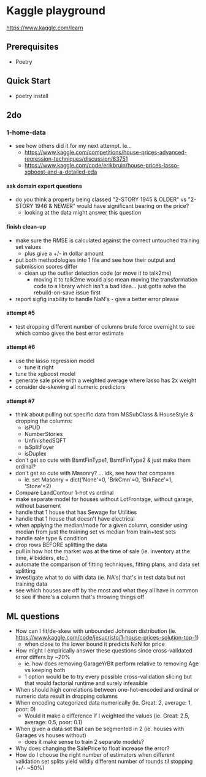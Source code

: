 # Kaggle playground

https://www.kaggle.com/learn

## Prerequisites

- Poetry

## Quick Start

- poetry install

## 2do

### 1-home-data

- see how others did it for my next attempt. Ie...
  - https://www.kaggle.com/competitions/house-prices-advanced-regression-techniques/discussion/83751
  - https://www.kaggle.com/code/erikbruin/house-prices-lasso-xgboost-and-a-detailed-eda

#### ask domain expert questions

- do you think a property being classed "2-STORY 1945 & OLDER" vs "2-STORY 1946 & NEWER" would have significant bearing on the price?
  - looking at the data might answer this question

#### finish clean-up

- make sure the RMSE is calculated against the correct untouched training set values
  - plus give a +/- in dollar amount
- put both methodologies into 1 file and see how their output and submission scores differ
  - clean up the outlier detection code (or move it to talk2me)
    - moving it to talk2me would also mean moving the transformation code to a library which isn't a bad idea... just gotta solve the rebuild-on-save issue first
- report sigfig inability to handle NaN's - give a better error please

#### attempt #5

- test dropping different number of columns brute force overnight to see which combo gives the best error estimate

#### attempt #6

- use the lasso regression model
  - tune it right
- tune the xgboost model
- generate sale price with a weighted average where lasso has 2x weight
- consider de-skewing all numeric predictors

#### attempt #7

- think about pulling out specific data from MSSubClass & HouseStyle & dropping the columns:
  - isPUD
  - NumberStories
  - UnfinishedSQFT
  - isSplitFoyer
  - isDuplex
- don't get so cute with BsmtFinType1, BsmtFinType2 & just make them ordinal?
- don't get so cute with Masonry? ... idk, see how that compares
  - ie. set Masonry = dict('None'=0, 'BrkCmn'=0, 'BrkFace'=1, 'Stone'=2)
- Compare LandContour 1-hot vs ordinal
- make separate model for houses without LotFrontage, without garage, without basement
- handle that 1 house that has Sewage for Utilities
- handle that 1 house that doesn't have electrical
- when applying the median/mode for a given column, consider using median from just the training set vs median from train+test sets
- handle sale type & condition
- drop rows BEFORE splitting the data
- pull in how hot the market was at the time of sale (ie. inventory at the time, # bidders, etc.)
- automate the comparison of fitting techniques, fitting plans, and data set splitting
- investigate what to do with data (ie. NA's) that's in test data but not training data
- see which houses are off by the most and what they all have in common to see if there's a column that's throwing things off

## ML questions

- How can I fit/de-skew with unbounded Johnson distribution (ie. https://www.kaggle.com/code/jesucristo/1-house-prices-solution-top-1)
  - when close to the lower bound it predicts NaN for price
- How might I empirically answer these questions since cross-validated error differs by ~20%
  - ie. how does removing GarageYrBlt perform relative to removing Age vs keeping both
  - 1 option would be to try every possible cross-validation slicing but that would factorial runtime and surely infeasible
- When should high correlations between one-hot-encoded and ordinal or numeric data result in dropping columns
- When encoding categorized data numerically (ie. Great: 2, average: 1, poor: 0)
  - Would it make a difference if I weighted the values (ie. Great: 2.5, average: 0.5, poor: 0.1)
- When given a data set that can be segmented in 2 (ie. houses with Garages vs houses without)
  - does it make sense to train 2 separate models?
- Why does changing the SalePrice to float increase the error?
- How do I choose the right number of estimators when different validation set splits yield wildly different number of rounds til stopping (+/- ~50%)
